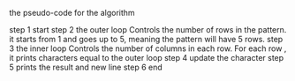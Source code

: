 the pseudo-code for the algorithm 

step 1 start 
step 2 the outer loop Controls the number of rows in the pattern. it starts from 1 and goes up to 5, meaning the pattern will have 5 rows.
step 3 the inner loop Controls the number of columns in each row. For each row , it prints characters equal to the outer loop
step 4 update the character 
step 5 prints the result and new line 
step 6 end 
